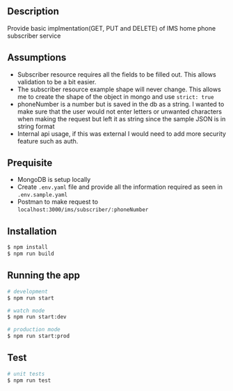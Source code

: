 ## Description

Provide basic implmentation(GET, PUT and DELETE) of IMS home phone subscriber service

## Assumptions
- Subscriber resource requires all the fields to be filled out. This allows validation to be a bit easier.
- The subscriber resource example shape will never change. This allows me to create the shape of the object in mongo and use `strict: true` 
- phoneNumber is a number but is saved in the db as a string. I wanted to make sure that the user would not enter letters or unwanted characters when making the request but left it as string since the sample JSON is in string format
- Internal api usage, if this was external I would need to add more security feature such as auth.

## Prequisite
- MongoDB is setup locally
- Create `.env.yaml` file and provide all the information required as seen in `.env.sample.yaml`
- Postman to make request to `localhost:3000/ims/subscriber/:phoneNumber`

## Installation

```bash
$ npm install
$ npm run build
```

## Running the app

```bash
# development
$ npm run start

# watch mode
$ npm run start:dev

# production mode
$ npm run start:prod
```

## Test

```bash
# unit tests
$ npm run test
```